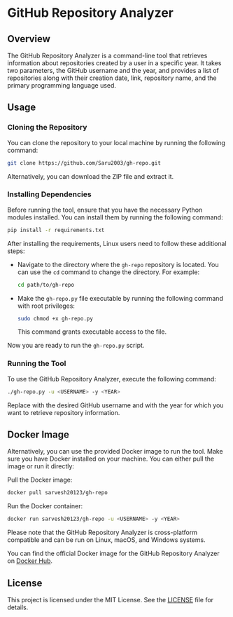 # GitHub Repository Analyzer

## Overview

The GitHub Repository Analyzer is a command-line tool that retrieves information about repositories created by a user in a specific year. It takes two parameters, the GitHub username and the year, and provides a list of repositories along with their creation date, link, repository name, and the primary programming language used.

## Usage

### Cloning the Repository

You can clone the repository to your local machine by running the following command:

```bash
git clone https://github.com/Saru2003/gh-repo.git
```
Alternatively, you can download the ZIP file and extract it.

### Installing Dependencies
Before running the tool, ensure that you have the necessary Python modules installed. You can install them by running the following command:
```bash
pip install -r requirements.txt
```
After installing the requirements, Linux users need to follow these additional steps:

* Navigate to the directory where the `gh-repo` repository is located. You can use the `cd` command to change the directory. For example:
   
   ```bash
   cd path/to/gh-repo
   ```

* Make the `gh-repo.py` file executable by running the following command with root privileges:

   ```bash
   sudo chmod +x gh-repo.py
   ```

   This command grants executable access to the file.

Now you are ready to run the `gh-repo.py` script.

   
### Running the Tool
To use the GitHub Repository Analyzer, execute the following command:

```bash
./gh-repo.py -u <USERNAME> -y <YEAR>
```
Replace <USERNAME> with the desired GitHub username and <YEAR> with the year for which you want to retrieve repository information.

## Docker Image
Alternatively, you can use the provided Docker image to run the tool. Make sure you have Docker installed on your machine. You can either pull the image or run it directly:

Pull the Docker image:

```bash
docker pull sarvesh20123/gh-repo
```

Run the Docker container:
```bash
docker run sarvesh20123/gh-repo -u <USERNAME> -y <YEAR>
```
Please note that the GitHub Repository Analyzer is cross-platform compatible and can be run on Linux, macOS, and Windows systems.

You can find the official Docker image for the GitHub Repository Analyzer on [Docker Hub](https://hub.docker.com/r/sarvesh20123/gh-repo).

## License

This project is licensed under the MIT License. See the [LICENSE](https://github.com/Saru2003/gh-repo/blob/main/LICENSE) file for details.


